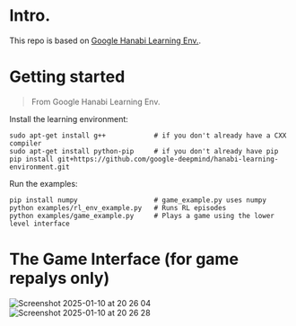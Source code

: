 # Intro.

This repo is based on [Google Hanabi Learning Env.](https://github.com/google-deepmind/hanabi-learning-environment).

# Getting started
> From Google Hanabi Learning Env.

Install the learning environment:
```
sudo apt-get install g++            # if you don't already have a CXX compiler
sudo apt-get install python-pip     # if you don't already have pip
pip install git+https://github.com/google-deepmind/hanabi-learning-environment.git
```
Run the examples:
```
pip install numpy                   # game_example.py uses numpy
python examples/rl_env_example.py   # Runs RL episodes
python examples/game_example.py     # Plays a game using the lower level interface
```
# The Game Interface (for game repalys only)
![Screenshot 2025-01-10 at 20 26 04](https://github.com/user-attachments/assets/c8f72a76-2be5-4d04-824a-c58240c13f9c)
![Screenshot 2025-01-10 at 20 26 28](https://github.com/user-attachments/assets/e64c78cd-6bbc-45f3-a66c-d0bcacbd4c67)


